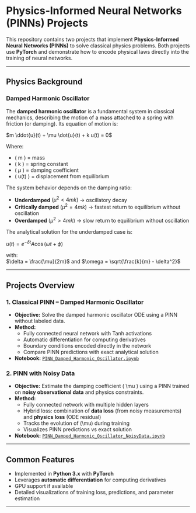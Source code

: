 # Physics-Informed Neural Networks (PINNs) Projects

This repository contains two projects that implement **Physics-Informed Neural Networks (PINNs)** to solve classical physics problems. Both projects use **PyTorch** and demonstrate how to encode physical laws directly into the training of neural networks.

---

## Physics Background

### Damped Harmonic Oscillator
The **damped harmonic oscillator** is a fundamental system in classical mechanics, describing the motion of a mass attached to a spring with friction (or damping). Its equation of motion is:


$m \ddot{u}(t) + \mu \dot{u}(t) + k u(t) = 0$


Where:  
- \( m \) = mass  
- \( k \) = spring constant  
- \( $\mu$ \) = damping coefficient  
- \( u(t) \) = displacement from equilibrium  

The system behavior depends on the damping ratio:  
- **Underdamped** $(\mu^2 < 4mk)$ → oscillatory decay  
- **Critically damped** $(\mu^2 = 4mk)$ → fastest return to equilibrium without oscillation  
- **Overdamped** $(\mu^2 > 4mk)$ → slow return to equilibrium without oscillation  

The analytical solution for the underdamped case is:


$u(t) = e^{-\delta t} A \cos(\omega t + \phi)$


with:  
$\delta = \frac{\mu}{2m}$ and $\omega = \sqrt{\frac{k}{m} - \delta^2}$

---

## Projects Overview

### 1. Classical PINN – Damped Harmonic Oscillator
- **Objective:** Solve the damped harmonic oscillator ODE using a PINN without labeled data.  
- **Method:**
  - Fully connected neural network with Tanh activations
  - Automatic differentiation for computing derivatives
  - Boundary conditions encoded directly in the network
  - Compare PINN predictions with exact analytical solution  
- **Notebook:** [`PINN_Damped_Harmonic_Oscillator.ipynb`](./PINN_Damped_Harmonic_Oscillator.ipynb)

### 2. PINN with Noisy Data
- **Objective:** Estimate the damping coefficient \( \mu \) using a PINN trained on **noisy observational data** and physics constraints.  
- **Method:**
  - Fully connected network with multiple hidden layers
  - Hybrid loss: combination of **data loss** (from noisy measurements) and **physics loss** (ODE residual)
  - Tracks the evolution of \(\mu\) during training
  - Visualizes PINN predictions vs exact solution  
- **Notebook:** [`PINN_Damped_Harmonic_Oscillator_NoisyData.ipynb`](./PINN_Damped_Harmonic_Oscillator_NoisyData.ipynb)

---

## Common Features
- Implemented in **Python 3.x** with **PyTorch**
- Leverages **automatic differentiation** for computing derivatives
- GPU support if available
- Detailed visualizations of training loss, predictions, and parameter estimation

---